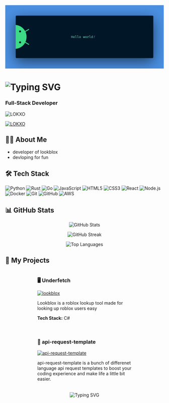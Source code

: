 <img src="https://raw.githubusercontent.com/jqlz/jqlz/refs/heads/main/bnr.png" alt=" ">

  <h1><img src="https://readme-typing-svg.herokuapp.com?font=Fira+Code&size=30&duration=3000&pause=1000&color=58A6FF&center=true&vCenter=true&width=435&lines=Hello%2C+I'm+jqlz!+%F0%9F%91%A8%E2%80%8D%F0%9F%92%BB;Welcome+to+my+profile!" alt="Typing SVG" /></h1>

  <h3>Full-Stack Developer</h3>

  <p>
    <img src="https://komarev.com/ghpvc/?username=jqlz&label=Profile%20views&color=0e75b6&style=flat" alt="LOKXO" />
  </p>

  <p>
    <a href="https://github.com/ryo-ma/github-profile-trophy">
      <img src="https://github-profile-trophy.vercel.app/?username=jqlz&theme=darkhub&column=7&margin-w=15&margin-h=15" alt="LOKXO" />
    </a>
  </p>
</div>

<div>

  <h2>🧑‍💻 About Me</h2>

  - developer of lookblox
  - devloping for fun

  <h2>🛠️ Tech Stack</h2>

  <p>
    <img src="https://img.shields.io/badge/Python-3776AB?style=for-the-badge&logo=python&logoColor=white" alt="Python" />
    <img src="https://img.shields.io/badge/Rust-000000?style=for-the-badge&logo=rust&logoColor=white" alt="Rust" />
    <img src="https://img.shields.io/badge/Go-00ADD8?style=for-the-badge&logo=go&logoColor=white" alt="Go" />
    <img src="https://img.shields.io/badge/JavaScript-F7DF1E?style=for-the-badge&logo=javascript&logoColor=black" alt="JavaScript" />
    <img src="https://img.shields.io/badge/HTML5-E34F26?style=for-the-badge&logo=html5&logoColor=white" alt="HTML5" />
    <img src="https://img.shields.io/badge/CSS3-1572B6?style=for-the-badge&logo=css3&logoColor=white" alt="CSS3" />
    <img src="https://img.shields.io/badge/React-20232A?style=for-the-badge&logo=react&logoColor=61DAFB" alt="React" />
    <img src="https://img.shields.io/badge/Node.js-43853D?style=for-the-badge&logo=node.js&logoColor=white" alt="Node.js" />
    <img src="https://img.shields.io/badge/Docker-2CA5E0?style=for-the-badge&logo=docker&logoColor=white" alt="Docker" />
    <img src="https://img.shields.io/badge/Git-F05032?style=for-the-badge&logo=git&logoColor=white" alt="Git" />
    <img src="https://img.shields.io/badge/GitHub-100000?style=for-the-badge&logo=github&logoColor=white" alt="GitHub" />
    <img src="https://img.shields.io/badge/Amazon_AWS-232F3E?style=for-the-badge&logo=amazon-aws&logoColor=white" alt="AWS" />
  </p>

  <h2>📊 GitHub Stats</h2>

  <p align="center">
    <img src="https://github-readme-stats.vercel.app/api?username=jqlz&show_icons=true&theme=github_dark" alt="GitHub Stats" />
  </p>

  <p align="center">
    <img src="https://github-readme-streak-stats.herokuapp.com/?user=jqlz&theme=github-dark-blue" alt="GitHub Streak" />
  </p>

  <p align="center">
    <img src="https://github-readme-stats.vercel.app/api/top-langs/?username=jqlz&layout=compact&theme=github_dark" alt="Top Languages" />
  </p>

 <h2>🚀 My Projects</h2>

<div style="display: flex; flex-wrap: wrap; justify-content: space-around;">

  <div style="width: 45%; min-width: 300px; margin-bottom: 20px;">
    <h3>🖥️ Underfetch</h3>
    <a href="https://github.com/jqlz/lookblox">
      <img src="https://github-readme-stats.vercel.app/api/pin/?username=jqlz&repo=lookblox&theme=github_dark" alt="lookblox" />
    </a>
    <p>Lookblox is a roblox lookup tool made for looking up roblox users easy</p>
    <p><strong>Tech Stack:</strong> C#</p>
  </div>

  <div style="width: 45%; min-width: 300px; margin-bottom: 20px;">
    <h3>📃 api-request-template</h3>
    <a href="https://github.com/LOKXO/ilikerooms-minigame">
      <img src="https://github-readme-stats.vercel.app/api/pin/?username=jqlz&repo=api-request-template&theme=github_dark" alt="api-request-template" />
    </a>
    <p>api-request-template is a bunch of differenet language api request templates to boost your coding experience and make life a little bit easier.</p>
  </div>

</div>
  

<div align="center">
  <img src="https://readme-typing-svg.herokuapp.com?font=Fira+Code&pause=1000&color=58A6FF&center=true&vCenter=true&width=435&lines=try+lookblox+today!+%F0%9F%91%8B;leave+feedback+on+my+work+please!" alt="Typing SVG" />
</div>
</p>
<br>
